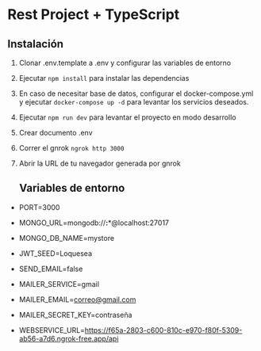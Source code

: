 # Rest Project + TypeScript
## Instalación

1. Clonar .env.template a .env y configurar las variables de entorno
2. Ejecutar `npm install` para instalar las dependencias
3. En caso de necesitar base de datos, configurar el docker-compose.yml y ejecutar `docker-compose up -d` para levantar los servicios deseados.
4. Ejecutar `npm run dev` para levantar el proyecto en modo desarrollo
5. Crear documento .env
6. Correr el gnrok `ngrok http 3000`
7. Abrir la URL de tu navegador generada por gnrok



    ## Variables de entorno
- PORT=3000
- MONGO_URL=mongodb://******:*******@localhost:27017
- MONGO_DB_NAME=mystore
- JWT_SEED=Loquesea

- SEND_EMAIL=false 
- MAILER_SERVICE=gmail
- MAILER_EMAIL=correo@gmail.com
- MAILER_SECRET_KEY=contraseña
- WEBSERVICE_URL=https://f65a-2803-c600-810c-e970-f80f-5309-ab56-a7d6.ngrok-free.app/api
